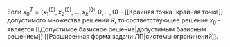 Если $x_0^{T} = (x_1^{(0)}, x_2^{(0)}, \dots, x_k^{(0)}, 0, \dots, 0)$ -  [[Крайняя точка |крайняя точка]] допустимого множества решений $R$, то соответствующее решение $x_0$ - является [[Допустимое базисное решение|допустимым базисным решением]] [[Расширенная форма задачи ЛП|системы ограничений]].